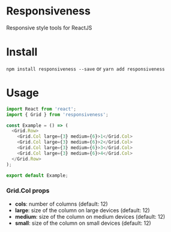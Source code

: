# Responsiveness

Responsive style tools for ReactJS

# Install

`npm install responsiveness --save` or `yarn add responsiveness`

# Usage

```js
import React from 'react';
import { Grid } from 'responsiveness';

const Example = () => (
  <Grid.Row>
    <Grid.Col large={3} medium={6}>1</Grid.Col>
    <Grid.Col large={3} medium={6}>2</Grid.Col>
    <Grid.Col large={3} medium={6}>3</Grid.Col>
    <Grid.Col large={3} medium={6}>4</Grid.Col>
  </Grid.Row>
);

export default Example;
```

### Grid.Col props

- **cols**: number of columns (default: 12)
- **large**: size of the column on large devices (default: 12)
- **medium**: size of the column on medium devices (default: 12)
- **small**: size of the column on small devices (default: 12)